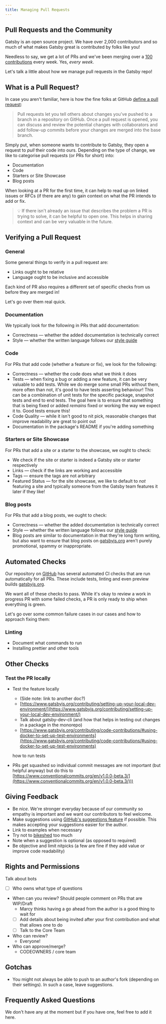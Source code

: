 ```yaml
---
title: Managing Pull Requests
---
```


## Pull Requests and the Community

Gatsby is an open source project. We have over 2,000 contributors and so much of what makes Gatsby great is contributed by folks like you!

Needless to say, we get a lot of PRs and we've been merging over a [100 contributions](https://twitter.com/kylemathews/status/1111435640581689345) every week. Yes, _every week_.

Let's talk a little about how we manage pull requests in the Gatsby repo!

## What is a Pull Request?

In case you aren't familiar, here is how the fine folks at GitHub [define a pull request](https://help.github.com/en/articles/about-pull-requests):

> Pull requests let you tell others about changes you've pushed to a branch in a repository on GitHub. Once a pull request is opened, you can discuss and review the potential changes with collaborators and add follow-up commits before your changes are merged into the base branch.

Simply put, when someone wants to contribute to Gatsby, they open a request to _pull_ their code into ours. Depending on the type of change, we like to categorise pull requests (or PRs for short) into:

- Documentation
- Code
- Starters or Site Showcase
- Blog posts

When looking at a PR for the first time, it can help to read up on linked issues or RFCs (if there are any) to gain context on what the PR intends to add or fix.

> 💡 If there isn't already an issue that describes the problem a PR is trying to solve, it can be helpful to open one. This helps in sharing context and can be very valuable in the future.

## Verifying a Pull Request

### General

Some general things to verify in a pull request are:

- Links ought to be relative
- Language ought to be inclusive and accessible

Each kind of PR also requires a different set of specific checks from us before they are merged in!

Let's go over them real quick.

### Documentation

We typically look for the following in PRs that add documentation:

- Correctness — whether the added documentation is technically correct
- Style — whether the written language follows our [style guide](https://www.gatsbyjs.org/contributing/gatsby-style-guide/)

### Code

For PRs that add code (whether a feature or fix), we look for the following:

- Correctness — whether the code does what we think it does
- Tests — when fixing a bug or adding a new feature, it can be very valuable to add tests. While we do merge some small PRs without them, more often than not, it's good to have tests asserting behaviour! This can be a combination of unit tests for the specific package, snapshot tests and end to end tests. The goal here is to ensure that something that is being fixed or added _remains_ fixed or working the way we expect it to. Good tests ensure this!
- Code Quality — while it isn't good to nit pick, reasonable changes that improve readability are great to point out
- Documentation in the package's README if you're adding something

### Starters or Site Showcase

For PRs that add a site or a starter to the showcase, we ought to check:

- We check if the site or starter is indeed a Gatsby site or starter respectively
- Links — check if the links are working and accessible
- Tags — ensure the tags are not arbitrary
- Featured Status — for the site showcase, we like to default to _not_ featuring a site and typically someone from the Gatsby team features it later if they like!

### Blog posts

For PRs that add a blog posts, we ought to check:

- Correctness — whether the added documentation is technically correct
- Style — whether the written language follows our [style guide](https://www.gatsbyjs.org/contributing/gatsby-style-guide/)
- Blog posts are similar to documentation in that they're long form writing, but also want to ensure that blog posts on [gatsbyjs.org](https://www.gatsbyjs.org) aren't purely promotional, spammy or inappropriate.

## Automated Checks

Our repository on [GitHub](https://github.com/gatsbyjs/gatsby) has several automated CI checks that are run automatically for all PRs. These include tests, linting and even preview builds [gatsbyjs.org](https://www.gatsbyjs.org).

We want all of these checks to pass. While it's okay to review a work in progress PR with some failed checks, a PR is only ready to ship when everything is green.

Let's go over some common failure cases in our cases and how to approach fixing them:

### Linting

- Document what commands to run
- Installing prettier and other tools

## Other Checks

### Test the PR locally

- Test the feature locally

  - (Side note: link to another doc?)
  - [https://www.gatsbyjs.org/contributing/setting-up-your-local-dev-environment/](https://www.gatsbyjs.org/contributing/setting-up-your-local-dev-environment/)
  - Talk about gatsby-dev-cli (and how that helps in testing out changes in a package in the monorepo)
  - [https://www.gatsbyjs.org/contributing/code-contributions/#using-docker-to-set-up-test-environments](https://www.gatsbyjs.org/contributing/code-contributions/#using-docker-to-set-up-test-environments)

  how to run tests

- PRs get squashed so individual commit messages are not important (but helpful anyway) but do this to [https://www.conventionalcommits.org/en/v1.0.0-beta.3/](https://www.conventionalcommits.org/en/v1.0.0-beta.3/)))

## Giving Feedback

- Be _nice_. We're stronger everyday because of our community so empathy is important and we want our contributors to feel welcome.
- Make suggestions using [GitHub's suggestions feature](https://help.github.com/en/articles/commenting-on-a-pull-request#adding-line-comments-to-a-pull-request) if possible. This makes accepting your suggestions easier for the author.
- Link to examples when necessary
- Try not to [bikeshed](http://bikeshed.com/) too much
- Note when a suggestion is optional (as opposed to required)
- Be objective and limit nitpicks (a few are fine if they add value or improve code readability)

## Rights and Permissions

Talk about bots

- [ ] Who owns what type of questions
- When can you review? Should people comment on PRs that are WIP/Draft
  - Marcy thinks having a go ahead from the author is a good thing to wait for
  - [ ] Add details about being invited after your first contribution and what that allows one to do
  - [ ] Talk to the Core Team
- Who can review?
  - Everyone!
- Who can approve/merge?
  - CODEOWNERS / core team

## Gotchas

- You might not always be able to push to an author's fork (depending on their settings). In such a case, leave suggestions.

## Frequently Asked Questions

We don't have any at the moment but if you have one, feel free to add it here.

